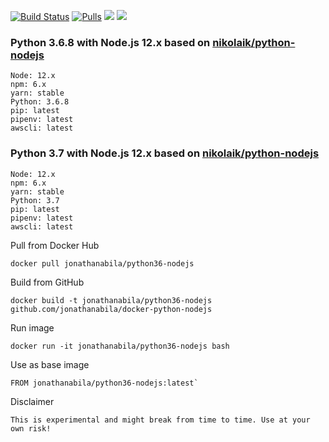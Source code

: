 [![Build Status](https://travis-ci.org/jonathanabila/docker-python-nodejs.svg?branch=master)](https://travis-ci.org/jonathanabila/docker-python-nodejs)
[![Pulls](https://img.shields.io/docker/pulls/jonathanabila/python-nodejs.svg?style=flat-square)](https://hub.docker.com/r/jonathanabila/python-nodejs/)
![](https://img.shields.io/microbadger/image-size/jonathanabila/python-nodejs.svg)
![](https://img.shields.io/github/license/jonathanabila/docker-python-nodejs.svg)

### Python 3.6.8 with Node.js 12.x based on [nikolaik/python-nodejs](https://github.com/nikolaik/docker-python-nodejs)

    Node: 12.x
    npm: 6.x
    yarn: stable
    Python: 3.6.8
    pip: latest
    pipenv: latest
    awscli: latest

### Python 3.7 with Node.js 12.x based on [nikolaik/python-nodejs](https://github.com/nikolaik/docker-python-nodejs)

    Node: 12.x
    npm: 6.x
    yarn: stable
    Python: 3.7
    pip: latest
    pipenv: latest
    awscli: latest

Pull from Docker Hub

```
docker pull jonathanabila/python36-nodejs
```

Build from GitHub
```
docker build -t jonathanabila/python36-nodejs github.com/jonathanabila/docker-python-nodejs
```

Run image

```
docker run -it jonathanabila/python36-nodejs bash
```

Use as base image

```
FROM jonathanabila/python36-nodejs:latest`
```

Disclaimer

    This is experimental and might break from time to time. Use at your own risk!
